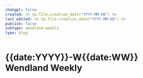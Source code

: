 ```yaml
---
chatgpt: false
created: <% tp.file.creation_date("YYYY-MM-DD") %>
last_edited: <% tp.file.creation_date("YYYY-MM-DD") %>
publish: false
subtype: wendland-weekly
type: blog
---
```

# {{date:YYYY}}-W{{date:WW}} Wendland Weekly
